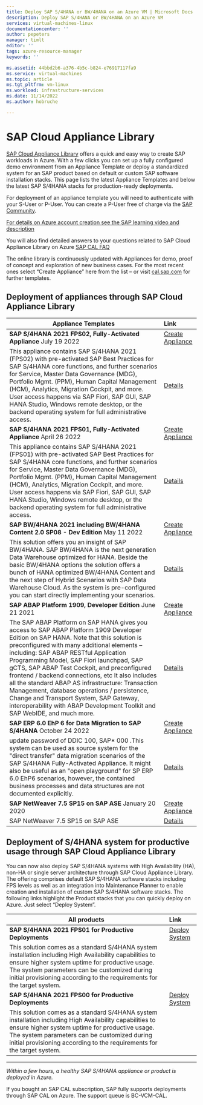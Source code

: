 ```yaml
---
title: Deploy SAP S/4HANA or BW/4HANA on an Azure VM | Microsoft Docs
description: Deploy SAP S/4HANA or BW/4HANA on an Azure VM
services: virtual-machines-linux
documentationcenter: ''
author: pepeters
manager: timlt
editor: ''
tags: azure-resource-manager
keywords: ''

ms.assetid: 44bbd2b6-a376-4b5c-b824-e76917117fa9
ms.service: virtual-machines
ms.topic: article
ms.tgt_pltfrm: vm-linux
ms.workload: infrastructure-services
ms.date: 11/14/2022
ms.author: hobruche

---
```

# SAP Cloud Appliance Library

[SAP Cloud Appliance Library](https://cal.sap.com/catalog?provider=208b780d-282b-40ca-9590-5dd5ad1e52e8) offers a quick and easy way to create SAP workloads in Azure. With a few clicks you can set up a fully configured demo environment from an Appliance Template or deploy a standardized system for an SAP product based on default or custom SAP software installation stacks. 
This page lists the latest Appliance Templates and below the latest SAP S/4HANA stacks for production-ready deployments. 

For deployment of an appliance template you will need to authenticate with your S-User or P-User. You can create a P-User free of charge via the [SAP Community](https://community.sap.com/). 



[For details on Azure account creation see the SAP learning video and description](https://www.youtube.com/watch?v=iORePziUMBk&list=PLWV533hWWvDmww3OX9YPhjjS1l1n6o-H2&index=18)

You will also find detailed answers to your questions related to SAP Cloud Appliance Library on Azure [SAP CAL FAQ](https://caldocs.hana.ondemand.com/caldocs/help/Azure_FAQs.pdf)

The online library is continuously updated with Appliances for demo, proof of concept and exploration of new business cases. For the most recent ones select “Create Appliance” here from the list – or visit [cal.sap.com](https://cal.sap.com/catalog#/applianceTemplates) for further templates.

## Deployment of appliances through SAP Cloud Appliance Library

| Appliance Templates | Link |
| -------------- | :--------- |
| **SAP S/4HANA 2021 FPS02, Fully-Activated Appliance**  July 19 2022 | [Create Appliance](https://cal.sap.com/registration?sguid=3f4931de-b15b-47f1-b93d-a4267296b8bc&provider=208b780d-282b-40ca-9590-5dd5ad1e52e8) |
|This appliance contains SAP S/4HANA 2021 (FPS02) with pre-activated SAP Best Practices for SAP S/4HANA core functions, and further scenarios for Service, Master Data Governance (MDG), Portfolio Mgmt. (PPM), Human Capital Management (HCM), Analytics, Migration Cockpit, and more. User access happens via SAP Fiori, SAP GUI, SAP HANA Studio, Windows remote desktop, or the backend operating system for full administrative access. |  [Details]( https://cal.sap.com/catalog?provider=208b780d-282b-40ca-9590-5dd5ad1e52e8#/applianceTemplates/3f4931de-b15b-47f1-b93d-a4267296b8bc) |
| **SAP S/4HANA 2021 FPS01, Fully-Activated Appliance**  April 26 2022 | [Create Appliance](https://cal.sap.com/registration?sguid=3f4931de-b15b-47f1-b93d-a4267296b8bc&provider=208b780d-282b-40ca-9590-5dd5ad1e52e8) |
|This appliance contains SAP S/4HANA 2021 (FPS01) with pre-activated SAP Best Practices for SAP S/4HANA core functions, and further scenarios for Service, Master Data Governance (MDG), Portfolio Mgmt. (PPM), Human Capital Management (HCM), Analytics, Migration Cockpit, and more. User access happens via SAP Fiori, SAP GUI, SAP HANA Studio, Windows remote desktop, or the backend operating system for full administrative access. |  [Details]( https://cal.sap.com/catalog?provider=208b780d-282b-40ca-9590-5dd5ad1e52e8#/applianceTemplates/3f4931de-b15b-47f1-b93d-a4267296b8bc) ||
| **SAP BW/4HANA 2021 including BW/4HANA Content 2.0 SP08 - Dev Edition**  May 11 2022 | [Create Appliance](https://cal.sap.com/registration?sguid=06725b24-b024-4757-860d-ac2db7b49577&provider=208b780d-282b-40ca-9590-5dd5ad1e52e8) |
|This solution offers you an insight of SAP BW/4HANA. SAP BW/4HANA is the next generation Data Warehouse optimized for HANA. Beside the basic BW/4HANA options the solution offers a bunch of HANA optimized BW/4HANA Content and the next step of Hybrid Scenarios with SAP Data Warehouse Cloud. As the system is pre-configured you can start directly implementing your scenarios. |  [Details]( https://cal.sap.com/catalog?provider=208b780d-282b-40ca-9590-5dd5ad1e52e8#/applianceTemplates/06725b24-b024-4757-860d-ac2db7b49577) |
| **SAP ABAP Platform 1909, Developer Edition** June 21 2021  | [Create Appliance](https://cal.sap.com/registration?sguid=7bd4548f-a95b-4ee9-910a-08c74b4f6c37&provider=208b780d-282b-40ca-9590-5dd5ad1e52e8) |
|The SAP ABAP Platform on SAP HANA gives you access to SAP ABAP Platform 1909 Developer Edition on SAP HANA. Note that this solution is preconfigured with many additional elements – including: SAP ABAP RESTful Application Programming Model, SAP Fiori launchpad, SAP gCTS, SAP ABAP Test Cockpit, and preconfigured frontend / backend connections, etc It also includes all the standard ABAP AS infrastructure: Transaction Management, database operations / persistence, Change and Transport System, SAP Gateway, interoperability with ABAP Development Toolkit and SAP WebIDE, and much more. |  [Details](https://cal.sap.com/catalog?provider=208b780d-282b-40ca-9590-5dd5ad1e52e8#/applianceTemplates/7bd4548f-a95b-4ee9-910a-08c74b4f6c37) |
| **SAP ERP 6.0 EhP 6 for Data Migration to SAP S/4HANA** October 24 2022  | [Create Appliance](https://cal.sap.com/registration?sguid=56825489-df3a-4b6d-999c-329a63ef5e8a&provider=208b780d-282b-40ca-9590-5dd5ad1e52e8) |
|update password of DDIC 100, SAP* 000 .This system can be used as source system for the "direct transfer" data migration scenarios of the SAP S/4HANA Fully-Activated Appliance. It might also be useful as an "open playground" for SP ERP 6.0 EhP6 scenarios, however, the contained business processes and data structures are not documented explicitly. |  [Details](https://cal.sap.com/catalog?provider=208b780d-282b-40ca-9590-5dd5ad1e52e8#/applianceTemplates/56825489-df3a-4b6d-999c-329a63ef5e8a) |
| **SAP NetWeaver 7.5 SP15 on SAP ASE** January 20 2020  | [Create Appliance](https://cal.sap.com/registration?sguid=69efd5d1-04de-42d8-a279-813b7a54c1f6&provider=208b780d-282b-40ca-9590-5dd5ad1e52e8) |
|SAP NetWeaver 7.5 SP15 on SAP ASE |  [Details](https://cal.sap.com/catalog?provider=208b780d-282b-40ca-9590-5dd5ad1e52e8#/solutions/69efd5d1-04de-42d8-a279-813b7a54c1f6) |



## Deployment of S/4HANA system for productive usage through SAP Cloud Appliance Library

You can now also deploy SAP S/4HANA systems with High Availability (HA), non-HA or single server architecture through SAP Cloud Appliance Library. The offering comprises default SAP S/4HANA software stacks including FPS levels as well as an integration into Maintenance Planner to enable creation and installation of custom SAP S/4HANA software stacks.
The following links highlight the Product stacks that you can quickly deploy on Azure. Just select “Deploy System”.

| All products | Link |
| -------------- | :--------- |
| **SAP S/4HANA 2021 FPS01 for Productive Deployments**   | [Deploy System](https://cal.sap.com/catalog#/products) |
|This solution comes as a standard S/4HANA system installation including High Availability capabilities to ensure higher system uptime for productive usage. The system parameters can be customized during initial provisioning according to the requirements for the target system. |
| **SAP S/4HANA 2021 FPS00 for Productive Deployments**   | [Deploy System](https://cal.sap.com/catalog#/products) |
|This solution comes as a standard S/4HANA system installation including High Availability capabilities to ensure higher system uptime for productive usage. The system parameters can be customized during initial provisioning according to the requirements for the target system. |
 
---

_Within a few hours, a healthy SAP S/4HANA appliance or product is deployed in Azure._

If you bought an SAP CAL subscription, SAP fully supports deployments through SAP CAL on Azure. The support queue is BC-VCM-CAL.




